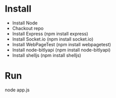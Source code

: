 # Install

* Install Node
* Chackout repo
* Install Express (npm install express) 
* Install Socket.io (npm install socket.io)
* Install WebPageTest (npm install webpagetest)
* Install node-bitlyapi (npm install node-bitlyapi)
* Install shelljs (npm install shelljs)

# Run
node app.js
